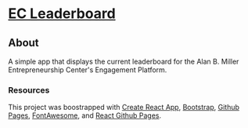 # [EC Leaderboard](https://ggarnhart.github.io/EC-Leaderboard)
## About

A simple app that displays the current leaderboard for the Alan B. Miller Entrepreneurship Center's Engagement Platform.

### Resources

This project was boostrapped with [Create React App](https://github.com/facebook/create-react-app), [Bootstrap](https://getbootstrap.com), [Github Pages](https://pages.github.com/), [FontAwesome](https://fontawesome.com), and [React Github Pages](https://github.com/gitname/react-gh-pages).
